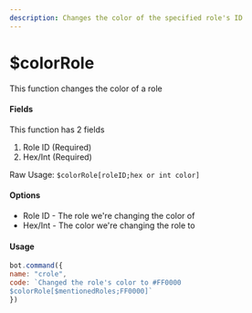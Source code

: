 ```yaml
---
description: Changes the color of the specified role's ID
---
```


# $colorRole

This function changes the color of a role

#### Fields

This function has 2 fields

1. Role ID \(Required\)
2. Hex/Int \(Required\)

Raw Usage: `$colorRole[roleID;hex or int color]`

#### Options

* Role ID - The role we're changing the color of
* Hex/Int - The color we're changing the role to

#### Usage

```javascript
bot.command({
name: "crole",
code: `Changed the role's color to #FF0000
$colorRole[$mentionedRoles;FF0000]`
})
```

